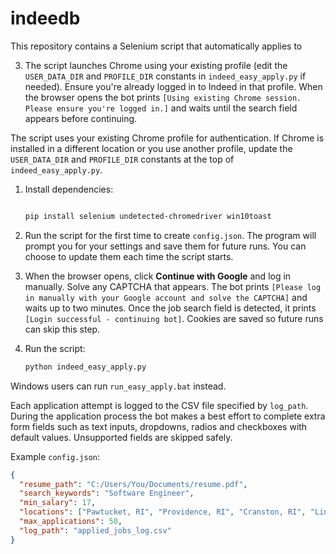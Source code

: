 # indeedb

This repository contains a Selenium script that automatically applies to

3. The script launches Chrome using your existing profile (edit the `USER_DATA_DIR`
   and `PROFILE_DIR` constants in `indeed_easy_apply.py` if needed). Ensure
   you're already logged in to Indeed in that profile. When the browser opens the
   bot prints `[Using existing Chrome session. Please ensure you're logged in.]`
   and waits until the search field appears before continuing.

The script uses your existing Chrome profile for authentication. If Chrome is
installed in a different location or you use another profile, update the
`USER_DATA_DIR` and `PROFILE_DIR` constants at the top of `indeed_easy_apply.py`.
1. Install dependencies:
   ```bash

   pip install selenium undetected-chromedriver win10toast

   ```
2. Run the script for the first time to create `config.json`. The program will
   prompt you for your settings and save them for future runs. You can choose to
   update them each time the script starts.

3. When the browser opens, click **Continue with Google** and log in manually.
   Solve any CAPTCHA that appears. The bot prints
   `[Please log in manually with your Google account and solve the CAPTCHA]` and
   waits up to two minutes. Once the job search field is detected, it prints
   `[Login successful - continuing bot]`. Cookies are saved so future runs can
   skip this step.
4. Run the script:

   ```bash
   python indeed_easy_apply.py
   ```
  Windows users can run `run_easy_apply.bat` instead.

Each application attempt is logged to the CSV file specified by `log_path`.
During the application process the bot makes a best effort to complete extra
form fields such as text inputs, dropdowns, radios and checkboxes with default
values. Unsupported fields are skipped safely.

Example `config.json`:
```json
{
  "resume_path": "C:/Users/You/Documents/resume.pdf",
  "search_keywords": "Software Engineer",
  "min_salary": 17,
  "locations": ["Pawtucket, RI", "Providence, RI", "Cranston, RI", "Lincoln, RI"],
  "max_applications": 50,
  "log_path": "applied_jobs_log.csv"
}
```

